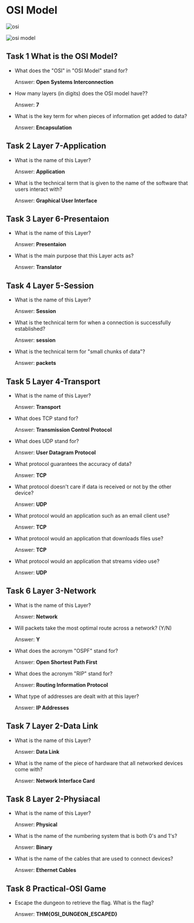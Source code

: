 # OSI Model

![osi](https://user-images.githubusercontent.com/51766689/147875345-decccbb2-58ef-4775-94ff-cb8e2e4893cf.PNG)

![osi model](https://user-images.githubusercontent.com/51766689/147875413-e4a792c9-3964-413f-8377-bfcc524d05be.PNG)

## Task 1 What is the OSI Model?

* What does the "OSI" in "OSI Model" stand for?

    Answer: **Open Systems Interconnection**

* How many layers (in digits) does the OSI model have??

    Answer: **7**

* What is the key term for when pieces of information get added to data?

    Answer: **Encapsulation**


## Task 2 Layer 7-Application

* What is the name of this Layer?

    Answer: **Application**

* What is the technical term that is given to the name of the software that users interact with?

    Answer: **Graphical User Interface**


## Task 3 Layer 6-Presentaion

* What is the name of this Layer?

    Answer: **Presentaion**

* What is the main purpose that this Layer acts as?

    Answer: **Translator**


## Task 4 Layer 5-Session

* What is the name of this Layer?

    Answer: **Session**

* What is the technical term for when a connection is successfully established?

    Answer: **session**

* What is the technical term for "small chunks of data"?

    Answer: **packets**


## Task 5 Layer 4-Transport

* What is the name of this Layer?

    Answer: **Transport**

* What does TCP stand for?

    Answer: **Transmission Control Protocol**

* What does UDP stand for?

    Answer: **User Datagram Protocol**

* What protocol guarantees the accuracy of data?

    Answer: **TCP**

* What protocol doesn't care if data is received or not by the other device?

    Answer: **UDP**

* What protocol would an application such as an email client use?

    Answer: **TCP**

* What protocol would an application that downloads files use?

    Answer: **TCP**

* What protocol would an application that streams video use?

    Answer: **UDP**


## Task 6 Layer 3-Network

* What is the name of this Layer?

    Answer: **Network**

* Will packets take the most optimal route across a network? (Y/N)

    Answer: **Y**

* What does the acronym "OSPF" stand for?

    Answer: **Open Shortest Path First**

* What does the acronym "RIP" stand for?

    Answer: **Routing Information Protocol**

* What type of addresses are dealt with at this layer?

    Answer: **IP Addresses**


## Task 7 Layer 2-Data Link

* What is the name of this Layer?

    Answer: **Data Link**

* What is the name of the piece of hardware that all networked devices come with?

    Answer: **Network Interface Card**

    
## Task 8 Layer 2-Physiacal

* What is the name of this Layer?

    Answer: **Physical**

* What is the name of the numbering system that is both 0's and 1's?

    Answer: **Binary**

* What is the name of the cables that are used to connect devices?

    Answer: **Ethernet Cables**


## Task 8 Practical-OSI Game

* Escape the dungeon to retrieve the flag. What is the flag?

    Answer: **THM{OSI_DUNGEON_ESCAPED}**